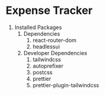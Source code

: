 # Expense Tracker

<ol>
  <li>Installed Packages
    <ol>
      <li>Dependencies
        <ol>
          <li>react-router-dom</li>
          <li>headlessui</li>
        </ol>
      </li>
      <li>Developer Dependencies
        <ol>
          <li>tailwindcss</li>
          <li>autoprefixer</li>
          <li>postcss</li>
          <li>prettier</li>
          <li>prettier-plugin-tailwindcss</li>
        </ol>
      </li>
    </ol>
  </li>
</ol>

